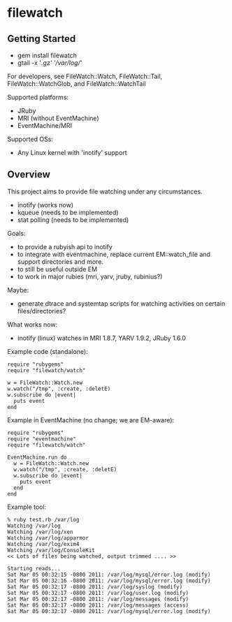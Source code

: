 # filewatch 

## Getting Started

* gem install filewatch
* gtail -x '*.gz' '/var/log/*'

For developers, see FileWatch::Watch, FileWatch::Tail, FileWatch::WatchGlob,
and FileWatch::WatchTail

Supported platforms:

* JRuby
* MRI (without EventMachine)
* EventMachine/MRI

Supported OSs:

* Any Linux kernel with 'inotify' support

## Overview

This project aims to provide file watching under any circumstances.

* inotify (works now)
* kqueue (needs to be implemented)
* stat polling (needs to be implemented)

Goals:

* to provide a rubyish api to inotify
* to integrate with eventmachine, replace current EM::watch_file and support
  directories and more.
* to still be useful outside EM
* to work in major rubies (mri, yarv, jruby, rubinius?)

Maybe:

* generate dtrace and systemtap scripts for watching activities on certain
  files/directories?

What works now:

* inotify (linux) watches in MRI 1.8.7, YARV 1.9.2, JRuby 1.6.0

Example code (standalone):

    require "rubygems"
    require "filewatch/watch"

    w = FileWatch::Watch.new
    w.watch("/tmp", :create, :deletE)
    w.subscribe do |event|
      puts event
    end

Example in EventMachine (no change; we are EM-aware):

    require "rubygems"
    require "eventmachine"
    require "filewatch/watch"

    EventMachine.run do
      w = FileWatch::Watch.new
      w.watch("/tmp", :create, :deletE)
      w.subscribe do |event|
        puts event
      end
    end

Example tool:

    % ruby test.rb /var/log
    Watching /var/log
    Watching /var/log/xen
    Watching /var/log/apparmor
    Watching /var/log/exim4
    Watching /var/log/ConsoleKit
    << Lots of files being watched, output trimmed .... >>

    Starting reads...
    Sat Mar 05 00:32:15 -0800 2011: /var/log/mysql/error.log (modify)
    Sat Mar 05 00:32:16 -0800 2011: /var/log/mysql/error.log (modify)
    Sat Mar 05 00:32:17 -0800 2011: /var/log/syslog (modify)
    Sat Mar 05 00:32:17 -0800 2011: /var/log/user.log (modify)
    Sat Mar 05 00:32:17 -0800 2011: /var/log/messages (modify)
    Sat Mar 05 00:32:17 -0800 2011: /var/log/messages (access)
    Sat Mar 05 00:32:17 -0800 2011: /var/log/mysql/error.log (modify)

